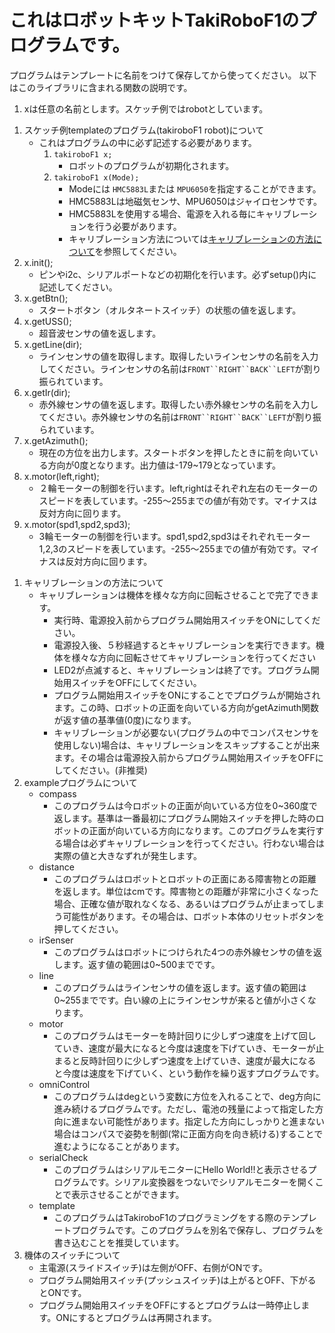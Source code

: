# これはロボットキットTakiRoboF1のプログラムです。

プログラムはテンプレートに名前をつけて保存してから使ってください。
以下はこのライブラリに含まれる関数の説明です。
1. xは任意の名前とします。スケッチ例ではrobotとしています。
<!-- 1. スケッチ例templateの3行目のプログラム(takiroboF1 robot(x,y,s);)について -->
1. スケッチ例templateのプログラム(takiroboF1 robot)について
    - これはプログラムの中に必ず記述する必要があります。<!-- 引数(()のなかに書くもの)には以下の４つの書き方があります。 -->
        1. `takiroboF1 x;` <a id="1"></a>
            <!-- - これを記述した場合、電源を入れる毎にキャリブレーションを行う必要があります。 -->
            - ロボットのプログラムが初期化されます。 
        1. `takiroboF1 x(Mode);` <a id="1"></a>
            <!-- - これを記述した場合、電源を入れる毎にキャリブレーションを行う必要があります。 -->
            - Modeには `HMC5883L`または `MPU6050`を指定することができます。
            - HMC5883Lは地磁気センサ、MPU6050はジャイロセンサです。
            - HMC5883Lを使用する場合、電源を入れる毎にキャリブレーションを行う必要があります。 
            - キャリブレーション方法については[キャリブレーションの方法について](#caliblation2)を参照してください。
        <!-- 1. `int hoge[3]={0,0,0};`  
           `takiroboF1 x(hoge);`  
            - これを記述した場合、電源を入れる毎にキャリブレーションを行う必要があります。
            - キャリブレーション方法については[キャリブレーションの方法について](#caliblation2)を参照してください。
            - [1つ目](#1)との違いは外部入出力ピンについての記述を行っている点である。詳細は [外部入出力ピンについて](#outorinPin)を参照してください。
        1. `takiroboF1 x(float Median_x, float Median_y, float Scale);` <a id="3"></a>
            - これを記述した場合、電源を入れる毎にキャリブレーションを行う必要はありません。
            - キャリブレーション方法については[キャリブレーションの方法について](#caliblation1)を参照してください。
        1. `int hoge[3]={0,0,0};`  
           `takiroboF1 x(float Median_x, float Median_y, float Scale,hoge);`  
            - これを記述した場合、電源を入れる毎にキャリブレーションを行う必要はありません。
            - キャリブレーション方法については[キャリブレーションの方法について](#caliblation1)を参照してください。
            - [3つ目](#3)との違いは外部入出力ピンについての記述を行っている点である。詳細は [外部入出力ピンについて](#outorinPin)を参照してください。 -->
1. x.init();
    - ピンやi2c、シリアルポートなどの初期化を行います。必ずsetup()内に記述してください。
1. x.getBtn();
    - スタートボタン（オルタネートスイッチ）の状態の値を返します。
1. x.getUSS();
    - 超音波センサの値を返します。
1. x.getLine(dir);
    - ラインセンサの値を取得します。取得したいラインセンサの名前を入力してください。ラインセンサの名前は`FRONT``RIGHT``BACK``LEFT`が割り振られています。
1. x.getIr(dir);
    - 赤外線センサの値を返します。取得したい赤外線センサの名前を入力してください。赤外線センサの名前は`FRONT``RIGHT``BACK``LEFT`が割り振られています。
1. x.getAzimuth();
    - 現在の方位を出力します。スタートボタンを押したときに前を向いている方向が0度となります。出力値は-179~179となっています。
1. x.motor(left,right);
    - ２輪モーターの制御を行います。left,rightはそれぞれ左右のモーターのスピードを表しています。-255〜255までの値が有効です。マイナスは反対方向に回ります。
1. x.motor(spd1,spd2,spd3);
    - 3輪モーターの制御を行います。spd1,spd2,spd3はそれぞれモーター1,2,3のスピードを表しています。-255〜255までの値が有効です。マイナスは反対方向に回ります。
<!--1. x.irUpdate();<a id="x.irUpdate"></a>
    - 赤外線センサの値を更新します。赤外線センサを使用する場合は、ループ毎に一度読み込んでください。また、for文やwhile文などでも、赤外線センサの値を読み込むのであれば入れる必要があります。-->
<!-- 1. x.lineUpdate();
    - ラインセンサの値を更新します。ラインセンサを使用する場合は、ループ毎に一度読み込んでください。 -->
<!-- 1. x.getStartingAzimuth();<a id="getStartingAzimuth"></a>
    - 初めにプログラム開始用スイッチをONにした時の機体が向いていた方位を返します。 -->
<!-- 1. 外部入出力ピンについて　<a id="outorinPin"></a>
    - TakiRobo F1には3つの外部入出力ピンが用意されています。場所は基板の右側です。前から順番に1番ピン、2番ピン、3番ピンとなっています。ピンそれぞれの情報については下記の表に示します。
      ||1番ピン|2番ピン|3番ピン|
      |:--:|:--:|:--:|:--:|
      |analogRead|○|×|×|
      |analogWrite|×|×|×|
      |digitalRead|○|○|○|
      |digitalWrite|○|○|○|  

      3番ピンはLED2(左側のLED)と共用になっています。そのため3番ピンを使う場合、インジケーター用のLEDは動かなくなります。1,2番ピンを優先して使うことを推奨します。
    - 1~3番ピンの入出力設定について
        - 1~3番ピンを使用するには入出力の設定を行う必要があります。設定を行うにはプログラム内の  
          `takiroboF1 x(float Median_x, float Median_y, float Scale);`  
          を  
          `int hoge[3]={0,0,0};`  
          `takiroboF1 x(float Median_x, float Median_y, float Scale,hoge);`  
          に変更します。なお、引数名hogeは自由に変更可能です。  
          `{0,0,0}`はそれぞれ`{1番ピン,2番ピン,3番ピン}`を表しており、ここに指定された数値を記述することで設定できます。指定された数値は以下の表に示しています。
          |0|1|2|3|
          |:--:|:--:|:--:|:--:|
          |使用しない|digitalRead|digitalWrite|analogRead|  

          例えば`int hoge[3]={2,1,0}`とした場合、1番ピンはdigitalWrite、2番ピンdigitalRead、3番ピンは使用しないという設定になります。
    - 入出力読み書き用関数
        1. x.getAnalogPin();
            - 1番ピンのアナログ値を取得します。1番ピンをアナログピンに設定していない場合は0を返します。１番ピンのみ使用可能です。
        1. x.getDigitalPin(int pin);
            - 1~3番ピンのデジタル値を取得します。引数には取得したいピンの番号を記述してください。各ピンの設定をデジタル読み込みに設定していない場合、0を返します。
        1. x.setDigitalPin(int pin, bool value);
            - 1~3番ピンのデジタル値を出力します。引数には出力したいピンの番号を記述してください。また、valueにはHIGH,LOWのどちらかを入力してください。各ピンの設定をデジタル書き込みに設定していない場合、出力されません。
-->
1. キャリブレーションの方法について <a id="caliblation2"></a>
    - キャリブレーションは機体を様々な方向に回転させることで完了できます。
        - 実行時、電源投入前からプログラム開始用スイッチをONにしてください。<!-- (この時プログラム開始用スイッチはONになっていますが、[機体の方位の取得](#getStartingAzimuth)は行いません) -->
        - 電源投入後、５秒経過するとキャリブレーションを実行できます。機体を様々な方向に回転させてキャリブレーションを行ってください
        - LED2が点滅すると、キャリブレーションは終了です。プログラム開始用スイッチをOFFにしてください。
        - プログラム開始用スイッチをONにすることでプログラムが開始されます。この時、ロボットの正面を向いている方向がgetAzimuth関数が返す値の基準値(0度)になります。
        <!-- - 外部入出力の3番ピンを使用している場合、この方法でのキャリブレーションは実行できません。別のキャリブレーション方法を使用してください。 -->
        - キャリブレーションが必要ない(プログラムの中でコンパスセンサを使用しない)場合は、キャリブレーションをスキップすることが出来ます。その場合は電源投入前からプログラム開始用スイッチをOFFにしてください。(非推奨)
    <!-- - キャリブレーション値の設定方法は二つあります。 
        1. プログラムにキャリブレーション値を書き込む(電源を入れる毎にキャリブレーションを行う必要がない)場合 <a id="caliblation1"></a>
            - スケッチ例のcaliblationという名前のプログラムを書き込みます。
            - 書き込みが終われば実行します。実行する際は、プログラム開始用スイッチをOFFにしてください。
            - シリアルモニタを開いた後、５秒経過するとキャリブレーションが実行されます。
            - __キャリブレーションが終了しました。__ と表示された後に出力される()で囲まれた値がキャリブレーション値です。この行をコピーし、スケッチ例templateの3行目に記述されているtakiroboF1 robot(x,y,s)の()に貼り付けます。
            - takiroboF1の動かす場所を大きく変更する場合または、コンパスセンサからの値に異常が見られる場合は、キャリブレーション値を再度取得してください。

        1. 電源を入れる毎にキャリブレーションを行う場合<a id="caliblation2"></a>
            - 実行時、電源投入前からプログラム開始用スイッチをONにしてください。(この時プログラム開始用スイッチはONになっていますが、[機体の方位の取得](#getStartingAzimuth)は行いません)
            - 電源投入後、５秒経過するとキャリブレーションが実行されます。
            - LED2が点滅すると、キャリブレーションは終了です。プログラム開始用スイッチをOFFにしてください。
            - 外部入出力の3番ピンを使用している場合、この方法でのキャリブレーションは実行できません。別のキャリブレーション方法を使用してください。
            - キャリブレーションが必要ない(プログラムの中でコンパスセンサを使用しない)場合は、キャリブレーションをスキップすることが出来ます。その場合は電源投入前からプログラム開始用スイッチをOFFにしてください。(非推奨)
            -->
1. exampleプログラムについて
    - compass
        - このプログラムは今ロボットの正面が向いている方位を0~360度で返します。基準は一番最初にプログラム開始スイッチを押した時のロボットの正面が向いている方向になります。このプログラムを実行する場合は必ずキャリブレーションを行ってください。行わない場合は実際の値と大きなずれが発生します。
    - distance
        - このプログラムはロボットとロボットの正面にある障害物との距離を返します。単位はcmです。障害物との距離が非常に小さくなった場合、正確な値が取れなくなる、あるいはプログラムが止まってしまう可能性があります。その場合は、ロボット本体のリセットボタンを押してください。 
    - irSenser
        - このプログラムはロボットにつけられた4つの赤外線センサの値を返します。返す値の範囲は0~500までです。
    - line
        - このプログラムはラインセンサの値を返します。返す値の範囲は0~255までです。白い線の上にラインセンサが来ると値が小さくなります。
    - motor
        - このプログラムはモーターを時計回りに少しずつ速度を上げて回していき、速度が最大になると今度は速度を下げていき、モーターが止まると反時計回りに少しずつ速度を上げていき、速度が最大になると今度は速度を下げていく、という動作を繰り返すプログラムです。
    - omniControl
        - このプログラムはdegという変数に方位を入れることで、deg方向に進み続けるプログラムです。ただし、電池の残量によって指定した方向に進まない可能性があります。指定した方向にしっかりと進まない場合はコンパスで姿勢を制御(常に正面方向を向き続ける)することで進むようになることがあります。
    - serialCheck
        - このプログラムはシリアルモニターにHello World!!と表示させるプログラムです。シリアル変換器をつないでシリアルモニターを開くことで表示させることができます。
    - template
        - このプログラムはTakiroboF1のプログラミングをする際のテンプレートプログラムです。このプログラムを別名で保存し、プログラムを書き込むことを推奨しています。
1. 機体のスイッチについて
    - 主電源(スライドスイッチ)は左側がOFF、右側がONです。
    - プログラム開始用スイッチ(プッシュスイッチ)は上がるとOFF、下がるとONです。
    - プログラム開始用スイッチをOFFにするとプログラムは一時停止します。ONにするとプログラムは再開されます。


